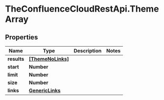 # TheConfluenceCloudRestApi.ThemeArray

## Properties
Name | Type | Description | Notes
------------ | ------------- | ------------- | -------------
**results** | [**[ThemeNoLinks]**](ThemeNoLinks.md) |  | 
**start** | **Number** |  | 
**limit** | **Number** |  | 
**size** | **Number** |  | 
**links** | [**GenericLinks**](GenericLinks.md) |  | 

